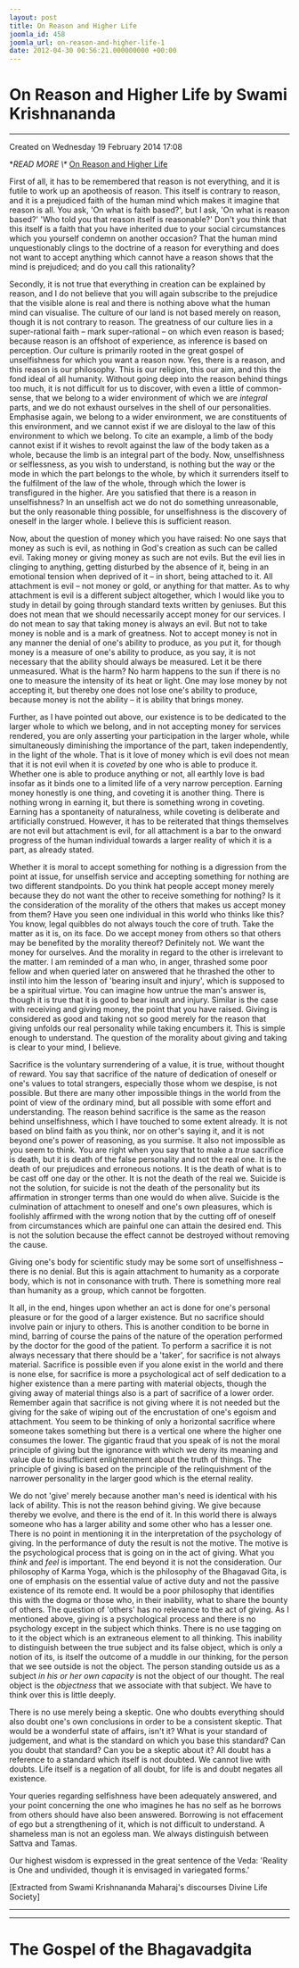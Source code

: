 ```yaml
---
layout: post
title: On Reason and Higher Life
joomla_id: 458
joomla_url: on-reason-and-higher-life-1
date: 2012-04-30 00:56:21.000000000 +00:00
---
```

# On Reason and Higher Life by Swami Krishnananda

* * *

Created on Wednesday 19 February 2014 17:08

**READ MORE \\\** [On Reason and Higher Life](http://www.swami-krishnananda.org/disc/disc_17.html)

First of all, it has to be remembered that reason is not everything, and it is futile to work up an apotheosis of reason. This itself is contrary to reason, and it is a prejudiced faith of the human mind which makes it imagine that reason is all. You ask, 'On what is faith based?', but I ask, 'On what is reason based?' 'Who told you that reason itself is reasonable?' Don't you think that this itself is a faith that you have inherited due to your social circumstances which you yourself condemn on another occasion? That the human mind unquestionably clings to the doctrine of a reason for everything and does not want to accept anything which cannot have a reason shows that the mind is prejudiced; and do you call this rationality?

Secondly, it is not true that everything in creation can be explained by reason, and I do not believe that you will again subscribe to the prejudice that the visible alone is real and there is nothing above what the human mind can visualise. The culture of our land is not based merely on reason, though it is not contrary to reason. The greatness of our culture lies in a super-rational faith – mark super-rational – on which even reason is based; because reason is an offshoot of experience, as inference is based on perception. Our culture is primarily rooted in the great gospel of unselfishness for which you want a reason now. Yes, there is a reason, and this reason is our philosophy. This is our religion, this our aim, and this the fond ideal of all humanity. Without going deep into the reason behind things too much, it is not difficult for us to discover, with even a little of common-sense, that we belong to a wider environment of which we are _integral_ parts, and we do not exhaust ourselves in the shell of our personalities. Emphasise again, we belong to a wider environment, we are constituents of this environment, and we cannot exist if we are disloyal to the law of this environment to which we belong. To cite an example, a limb of the body cannot exist if it wishes to revolt against the law of the body taken as a whole, because the limb is an integral part of the body. Now, unselfishness or selflessness, as you wish to understand, is nothing but the way or the mode in which the part belongs to the whole, by which it surrenders itself to the fulfilment of the law of the whole, through which the lower is transfigured in the higher. Are you satisfied that there is a reason in unselfishness? In an unselfish act we do not do something unreasonable, but the only reasonable thing possible, for unselfishness is the discovery of oneself in the larger whole. I believe this is sufficient reason.

Now, about the question of money which you have raised: No one says that money as such is evil, as nothing in God's creation as such can be called evil. Taking money or giving money as such are not evils. But the evil lies in clinging to anything, getting disturbed by the absence of it, being in an emotional tension when deprived of it – in short, being attached to it. All attachment is evil – not money or gold, or anything for that matter. As to why attachment is evil is a different subject altogether, which I would like you to study in detail by going through standard texts written by geniuses. But this does not mean that we should necessarily accept money for our services. I do not mean to say that taking money is always an evil. But not to take money is noble and is a mark of greatness. Not to accept money is not in any manner the denial of one's ability to produce, as you put it, for though money is a measure of one's ability to produce, as you say, it is not necessary that the ability should always be measured. Let it be there unmeasured. What is the harm? No harm happens to the sun if there is no one to measure the intensity of its heat or light. One may lose money by not accepting it, but thereby one does not lose one's ability to produce, because money is not the ability – it is ability that brings money.

Further, as I have pointed out above, our existence is to be dedicated to the larger whole to which we belong, and in not accepting money for services rendered, you are only asserting your participation in the larger whole, while simultaneously diminishing the importance of the part, taken independently, in the light of the whole. That is it love of money which is evil does not mean that it is not evil when it is _coveted_ by one who is able to produce it. Whether one is able to produce anything or not, all earthly love is bad insofar as it binds one to a limited life of a very narrow perception. Earning money honestly is one thing, and coveting it is another thing. There is nothing wrong in earning it, but there is something wrong in coveting. Earning has a spontaneity of naturalness, while coveting is deliberate and artificially construed. However, it has to be reiterated that things themselves are not evil but attachment is evil, for all attachment is a bar to the onward progress of the human individual towards a larger reality of which it is a part, as already stated.

Whether it is moral to accept something for nothing is a digression from the point at issue, for unselfish service and accepting something for nothing are two different standpoints. Do you think hat people accept money merely because they do not want the other to receive something for nothing? Is it the consideration of the morality of the others that makes us accept money from them? Have you seen one individual in this world who thinks like this? You know, legal quibbles do not always touch the core of truth. Take the matter as it is, on its face. Do we accept money from others so that others may be benefited by the morality thereof? Definitely not. We want the money for ourselves. And the morality in regard to the other is irrelevant to the matter. I am reminded of a man who, in anger, thrashed some poor fellow and when queried later on answered that he thrashed the other to instil into him the lesson of 'bearing insult and injury', which is supposed to be a spiritual virtue. You can imagine how untrue the man's answer is, though it is true that it is good to bear insult and injury. Similar is the case with receiving and giving money, the point that you have raised. Giving is considered as good and taking not so good merely for the reason that giving unfolds our real personality while taking encumbers it. This is simple enough to understand. The question of the morality about giving and taking is clear to your mind, I believe.

Sacrifice is the voluntary surrendering of a value, it is true, without thought of reward. You say that sacrifice of the nature of dedication of oneself or one's values to total strangers, especially those whom we despise, is not possible. But there are many other impossible things in the world from the point of view of the ordinary mind, but all possible with some effort and understanding. The reason behind sacrifice is the same as the reason behind unselfishness, which I have touched to some extent already. It is not based on blind faith as you think, nor on other's saying it, and it is not beyond one's power of reasoning, as you surmise. It also not impossible as you seem to think. You are right when you say that to make a _true_ sacrifice is death, but it is death of the false personality and not the real one. It is the death of our prejudices and erroneous notions. It is the death of what is to be cast off one day or the other. It is not the death of the real we. Suicide is not the solution, for suicide is not the death of the personality but its affirmation in stronger terms than one would do when alive. Suicide is the culmination of attachment to oneself and one's own pleasures, which is foolishly affirmed with the wrong notion that by the cutting off of oneself from circumstances which are painful one can attain the desired end. This is not the solution because the effect cannot be destroyed without removing the cause.

Giving one's body for scientific study may be some sort of unselfishness – there is no denial. But this is again attachment to humanity as a corporate body, which is not in consonance with truth. There is something more real than humanity as a group, which cannot be forgotten.

It all, in the end, hinges upon whether an act is done for one's personal pleasure or for the good of a larger existence. But no sacrifice should involve pain or injury to others. This is another condition to be borne in mind, barring of course the pains of the nature of the operation performed by the doctor for the good of the patient. To perform a sacrifice it is not always necessary that there should be a 'taker', for sacrifice is not always material. Sacrifice is possible even if you alone exist in the world and there is none else, for sacrifice is more a psychological act of self dedication to a higher existence than a mere parting with material objects, though the giving away of material things also is a part of sacrifice of a lower order. Remember again that sacrifice is not giving where it is not needed but the giving for the sake of wiping out of the encrustation of one's egoism and attachment. You seem to be thinking of only a horizontal sacrifice where someone takes something but there is a vertical one where the higher one consumes the lower. The gigantic fraud that you speak of is not the moral principle of giving but the ignorance with which we deny its meaning and value due to insufficient enlightenment about the truth of things. The principle of giving is based on the principle of the relinquishment of the narrower personality in the larger good which is the eternal reality.

We do not 'give' merely because another man's need is identical with his lack of ability. This is not the reason behind giving. We give because thereby we evolve, and there is the end of it. In this world there is always someone who has a larger ability and some other who has a lesser one. There is no point in mentioning it in the interpretation of the psychology of giving. In the performance of duty the result is not the motive. The motive is the psychological process that is going on in the act of giving. What you _think_ and _feel_ is important. The end beyond it is not the consideration. Our philosophy of Karma Yoga, which is the philosophy of the Bhagavad Gita, is one of emphasis on the essential value of active duty and not the passive existence of its remote end. It would be a poor philosophy that identifies this with the dogma or those who, in their inability, what to share the bounty of others. The question of 'others' has no relevance to the act of giving. As I mentioned above, giving is a psychological process and there is no psychology except in the subject which thinks. There is no use tagging on to it the object which is an extraneous element to all thinking. This inability to distinguish between the true subject and its false object, which is only a notion of its, is itself the outcome of a muddle in our thinking, for the person that we see outside is not the object. The person standing outside us as a subject _in his or her own capacity_ is not the object of our thought. The real object is the _objectness_ that we associate with that subject. We have to think over this is little deeply.

There is no use merely being a skeptic. One who doubts everything should also doubt one's own conclusions in order to be a consistent skeptic. That would be a wonderful state of affairs, isn't it? What is your standard of judgement, and what is the standard on which you base this standard? Can you doubt that standard? Can you be a skeptic about it? All doubt has a reference to a standard which itself is not doubted. We cannot live with doubts. Life itself is a negation of all doubt, for life is and doubt negates all existence.

Your queries regarding selfishness have been adequately answered, and your point concerning the one who imagines he has no self as he borrows from others should have also been answered. Borrowing is not effacement of ego but a strengthening of it, which is not difficult to understand. A shameless man is not an egoless man. We always distinguish between Sattva and Tamas.

Our highest wisdom is expressed in the great sentence of the Veda: 'Reality is One and undivided, though it is envisaged in variegated forms.'

[Extracted from Swami Krishnananda Maharaj's discourses Divine Life Society]

* * *



* * *



# The Gospel of the Bhagavadgita

